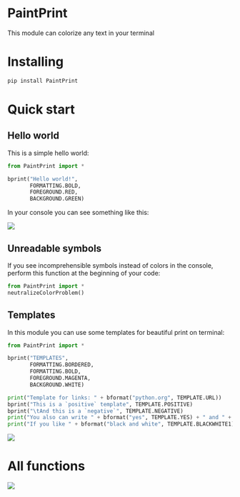 # PaintPrint
This module can colorize any text in your terminal

# Installing
```bat
pip install PaintPrint
```

# Quick start

## Hello world
This is a simple hello world:
```python
from PaintPrint import *

bprint("Hello world!", 
       FORMATTING.BOLD, 
       FOREGROUND.RED, 
       BACKGROUND.GREEN)
```
In your console you can see something like this:

<img src="https://sun9-51.userapi.com/impg/IT0eADkdwaa9P-ioqdvS5odxwRDkMQovT0Wflw/issddN7LQOs.jpg?size=1009x432&quality=96&sign=9ef43db819f6b795dea2736da8856808&type=album"/>

## Unreadable symbols
If you see incomprehensible symbols instead of colors in the console, perform this function at the beginning of your code:
```python
from PaintPrint import *
neutralizeColorProblem()
```

## Templates
In this module you can use some templates for beautiful print on terminal:

```python
from PaintPrint import *

bprint("TEMPLATES", 
       FORMATTING.BORDERED, 
       FORMATTING.BOLD, 
       FOREGROUND.MAGENTA, 
       BACKGROUND.WHITE)

print("Template for links: " + bformat("python.org", TEMPLATE.URL))
bprint("This is a `positive` template", TEMPLATE.POSITIVE)
bprint("\tAnd this is a `negative`", TEMPLATE.NEGATIVE)
print("You also can write " + bformat("yes", TEMPLATE.YES) + " and " + bformat("no", TEMPLATE.NO) + " like here")
print("If you like " + bformat("black and white", TEMPLATE.BLACKWHITE1) + " or " + bformat("white and black", TEMPLATE.BLACKWHITE2) + " you can using special templates!")
```

<img src="https://sun9-32.userapi.com/impg/LannX-z_IBqLVLfRX9wGq2xDy7CihWleznmfkw/M_3K9UTjZGA.jpg?size=1009x432&quality=96&sign=88fb94abe1bb88aa4426fb8cd3b14533&type=album"/>

# All functions

<img src="https://sun9-40.userapi.com/impg/xmSdO8_KIXiy1GmUuijwTmw4sLI9vlOW6UGs9Q/XTWsALYsDss.jpg?size=1009x964&quality=96&sign=f5955bd4b800f18ff5798d1d762d3bc9&type=album"/>
